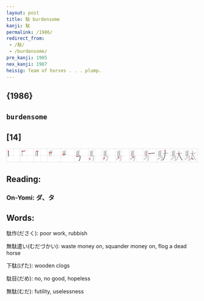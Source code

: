 ```yaml
---
layout: post
title: 駄 burdensome
kanji: 駄
permalink: /1986/
redirect_from:
 - /駄/
 - /burdensome/
pre_kanji: 1985
nex_kanji: 1987
heisig: Team of horses . . . plump.
---
```


## {1986}

## `burdensome`

## [14]

<div class="stroke"><img src="../images/E9A784.png" /></div>

## Reading:

### On-Yomi: ダ、タ

## Words:

駄作(ださく): poor work, rubbish

無駄遣い(むだづかい): waste money on, squander money on, flog a dead horse

下駄(げた): wooden clogs

駄目(だめ): no, no good, hopeless

無駄(むだ): futility, uselessness
